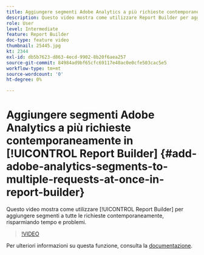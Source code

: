 ```yaml
---
title: Aggiungere segmenti Adobe Analytics a più richieste contemporaneamente in Report Builder
description: Questo video mostra come utilizzare Report Builder per aggiungere segmenti a tutte le richieste contemporaneamente, risparmiando tempo e problemi.
role: User
level: Intermediate
feature: Report Builder
doc-type: feature video
thumbnail: 25445.jpg
kt: 2344
exl-id: db5b7623-d863-4ecd-9902-8b20f6aea257
source-git-commit: 84984ad9bf65cfc69117e40ac0e0cfe503cac5e5
workflow-type: tm+mt
source-wordcount: '0'
ht-degree: 0%

---
```


# Aggiungere segmenti Adobe Analytics a più richieste contemporaneamente in [!UICONTROL Report Builder] {#add-adobe-analytics-segments-to-multiple-requests-at-once-in-report-builder}

Questo video mostra come utilizzare [!UICONTROL Report Builder] per aggiungere segmenti a tutte le richieste contemporaneamente, risparmiando tempo e problemi.

>[!VIDEO](https://video.tv.adobe.com/v/25445/?quality=12&learn=on)

Per ulteriori informazioni su questa funzione, consulta la [documentazione](https://experienceleague.adobe.com/docs/analytics/analyze/report-builder/home.html?lang=it).
